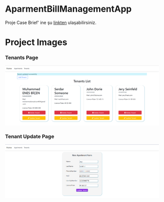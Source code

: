 # AparmentBillManagementApp

Proje Case Brief' ine şu [linkten](https://academy.patika.dev/tr/courses/net-core-projeleri/faturayonetimsistemi) ulaşabilirsiniz.

# Project Images

### Tenants Page

![](https://github.com/MuhammedEnesBicen/AparmentBillManagementApp/blob/main/AparmentBillManagementMVC/wwwroot/img/git/tenants.png)
<br />

### Tenant Update Page

![](https://github.com/MuhammedEnesBicen/AparmentBillManagementApp/blob/main/AparmentBillManagementMVC/wwwroot/img/git/updatetenant.png)
<br />
